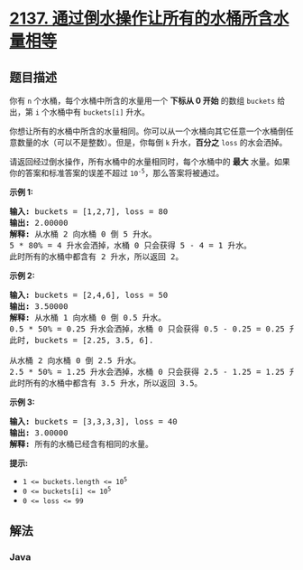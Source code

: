 # [2137. 通过倒水操作让所有的水桶所含水量相等](https://leetcode.cn/problems/pour-water-between-buckets-to-make-water-levels-equal)

## 题目描述

<p>你有 <code>n</code> 个水桶，每个水桶中所含的水量用一个 <b>下标从 0 开始</b>&nbsp;的数组 <code>buckets</code> 给出，第 <code>i</code> 个水桶中有 <code>buckets[i]</code> 升水。</p>

<p>你想让所有的水桶中所含的水量相同。你可以从一个水桶向其它任意一个水桶倒任意数量的水（可以不是整数）。但是，你每倒 <code>k</code> 升水，<strong>百分之</strong> <code>loss</code> 的水会洒掉。</p>

<p>请返回经过倒水操作，所有水桶中的水量相同时，每个水桶中的 <strong>最大</strong> 水量。如果你的答案和标准答案的误差不超过 <code>10<sup>-5</sup></code>，那么答案将被通过。</p>

<p><strong>示例 1:</strong></p>

<pre><strong>输入:</strong> buckets = [1,2,7], loss = 80
<strong>输出:</strong> 2.00000
<strong>解释:</strong> 从水桶 2 向水桶 0 倒 5 升水。
5 * 80% = 4 升水会洒掉，水桶 0 只会获得 5 - 4 = 1 升水。
此时所有的水桶中都含有 2 升水，所以返回 2。</pre>

<p><strong>示例 2:</strong></p>

<pre><strong>输入:</strong> buckets = [2,4,6], loss = 50
<strong>输出:</strong> 3.50000
<strong>解释:</strong> 从水桶 1 向水桶 0 倒 0.5 升水。
0.5 * 50% = 0.25 升水会洒掉，水桶 0 只会获得 0.5 - 0.25 = 0.25 升水。
此时, buckets = [2.25, 3.5, 6].

从水桶 2 向水桶 0 倒 2.5 升水。
2.5 * 50% = 1.25 升水会洒掉，水桶 0 只会获得 2.5 - 1.25 = 1.25 升水。
此时所有的水桶中都含有 3.5 升水，所以返回 3.5。
</pre>

<p><strong>示例 3:</strong></p>

<pre><strong>输入:</strong> buckets = [3,3,3,3], loss = 40
<strong>输出:</strong> 3.00000
<strong>解释:</strong> 所有的水桶已经含有相同的水量。
</pre>

<p><strong>提示:</strong></p>

<ul>
	<li><code>1 &lt;= buckets.length &lt;= 10<sup>5</sup></code></li>
	<li><code>0 &lt;= buckets[i] &lt;= 10<sup>5</sup></code></li>
	<li><code>0 &lt;= loss &lt;= 99</code></li>
</ul>

## 解法

### **Java**

```java

```
